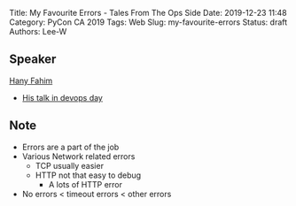 Title: My Favourite Errors - Tales From The Ops Side
Date: 2019-12-23 11:48
Category: PyCon CA 2019
Tags: Web
Slug: my-favourite-errors
Status: draft
Authors: Lee-W

## Speaker
[Hany Fahim](https://twitter.com/iHandroid)

* [His talk in devops day](https://devopsdays.org/events/2019-toronto/program/hany-fahim)

## Note
* Errors are a part of the job
* Various Network related errors
    * TCP usually easier
    * HTTP not that easy to debug
        * A lots of HTTP error
* No errors < timeout errors < other errors
